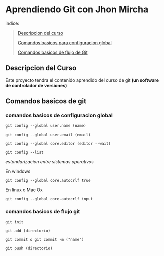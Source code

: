 # Aprendiendo Git con Jhon Mircha

indice:

> [Descripcion del curso](#descripcion-del-curso)
>
> [Comandos basicos para configuracion global](#comandos-basicos-de-configuracion-global)
>
> [Comandos basicos de flujo de Git](#comandos-basicos-de-flujo-git)

## Descripcion del Curso

Este proyecto tendra el contenido aprendido del curso de git **(un software de controlador de versiones)**

## Comandos basicos de git

### comandos basicos de configuracion global

```
git config --global user.name (name)

git config --global user.email (email)

git config --global core.editor (editor --wait)

git config --list
```

_estandarizacion entre sistemas operativos_

En windows

```
git config --global core.autocrlf true
```

En linux o Mac Ox

```
git config --global core.autocrlf input
```

### comandos basicos de flujo git

```
git init

git add (directorio)

git commit o git commit -m ("name")

git push (directorio)
```

